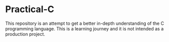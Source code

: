 # Practical-C
This repository is an attempt to get a better in-depth understanding of the C programming language. This is a learning journey and it is not intended as a production project.
